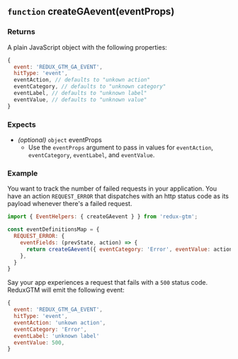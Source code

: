 ## `function` createGAevent(eventProps)

### Returns
A plain JavaScript object with the following properties:
```js
{
  event: 'REDUX_GTM_GA_EVENT',
  hitType: 'event',
  eventAction, // defaults to "unkown action"
  eventCategory, // defaults to "unknown category"
  eventLabel, // defaults to "unknown label"
  eventValue, // defaults to "unknown value"
}
```

### Expects
 - *(optional)* `object` eventProps
   - Use the `eventProps` argument to pass in values for
     `eventAction`, `eventCategory`, `eventLabel`, and `eventValue`.

### Example
You want to track the number of failed requests in your
application. You have an action `REQUEST_ERROR` that dispatches with
an http status code as its payload whenever there's a failed request.

```js
import { EventHelpers: { createGAevent } } from 'redux-gtm';

const eventDefinitionsMap = {
  REQUEST_ERROR: {
    eventFields: (prevState, action) => {
      return createGAevent({ eventCategory: 'Error', eventValue: action.payload });
    },
  }
}
```

Say your app experiences a request that fails with a `500` status
code. ReduxGTM will emit the following event:

```js
{
  event: 'REDUX_GTM_GA_EVENT',
  hitType: 'event',
  eventAction: 'unkown action',
  eventCategory: 'Error',
  eventLabel: 'unknown label'
  eventValue: 500,
}
```
